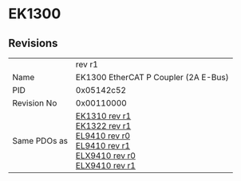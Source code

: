 # EK1300

## Revisions
<table>
<tr>
<td></td>
<td>rev r1</td>
</tr>
<tr>
<td>Name</td>
<td>EK1300 EtherCAT P Coupler (2A E-Bus)</td>
</tr>
<tr>
<td>PID</td>
<td>0x05142c52</td>
</tr>
<tr>
<td>Revision No</td>
<td>0x00110000</td>
</tr>
<tr>
<td>Same PDOs as</td>
<td><a href="EK1310.md">EK1310 rev r1</a><br/><a href="EK1322.md">EK1322 rev r1</a><br/><a href="EL9410.md">EL9410 rev r0</a><br/><a href="EL9410.md">EL9410 rev r1</a><br/><a href="ELX9410.md">ELX9410 rev r0</a><br/><a href="ELX9410.md">ELX9410 rev r1</a></td>
</tr>
</table>
